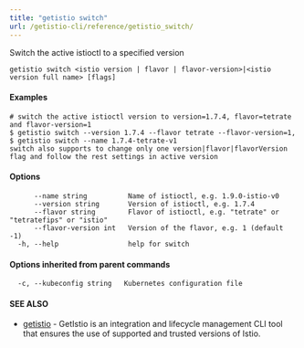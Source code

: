 ```yaml
---
title: "getistio switch"
url: /getistio-cli/reference/getistio_switch/
---
```


Switch the active istioctl to a specified version

```
getistio switch <istio version | flavor | flavor-version>|<istio version full name> [flags]
```

#### Examples

```
# switch the active istioctl version to version=1.7.4, flavor=tetrate and flavor-version=1
$ getistio switch --version 1.7.4 --flavor tetrate --flavor-version=1, 
$ getistio switch --name 1.7.4-tetrate-v1
switch also supports to change only one version|flavor|flavorVersion flag and follow the rest settings in active version
```

#### Options

```
      --name string          Name of istioctl, e.g. 1.9.0-istio-v0
      --version string       Version of istioctl, e.g. 1.7.4
      --flavor string        Flavor of istioctl, e.g. "tetrate" or "tetratefips" or "istio"
      --flavor-version int   Version of the flavor, e.g. 1 (default -1)
  -h, --help                 help for switch
```

#### Options inherited from parent commands

```
  -c, --kubeconfig string   Kubernetes configuration file
```

#### SEE ALSO

* [getistio](/getistio-cli/reference/getistio/)	 - GetIstio is an integration and lifecycle management CLI tool that ensures the use of supported and trusted versions of Istio.

